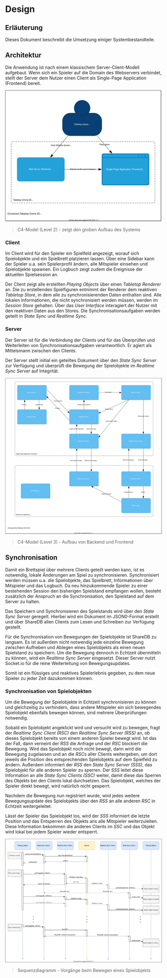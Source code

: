 # Design

## Erläuterung
Dieses Dokument beschreibt die Umsetzung einiger Systembestandteile.

## Architektur
Die Anwendung ist nach einem klassischem Server-Client-Modell aufgebaut. Wenn sich ein Spieler auf die Domain des Webservers verbindet, stellt der Server dem Nutzer einen Client als Single-Page Application (Frontend) bereit.

![C4-Model (Level 2)](./assets/design/System_C4_Level2.drawio.svg)
> C4-Model (Level 2) - zeigt den groben Aufbau des Systems

### Client
Im Client wird für den Spieler ein Spielfeld angezeigt, worauf sich Spielobjekte und ein Spielbrett platzieren lassen. Über eine Sidebar kann der Spieler u.a. sein Spielerprofil ändern, alle Mitspieler einsehen und Spielobjekte spawnen. Ein Logbuch zeigt zudem die Ereignisse der aktuellen Spielsession an.

Der Client zeigt alle erstellten *Playing Objects* über einen *Tabletop Renderer* an. Die zu erstellenden Spielfiguren entnimmt der Renderer dem reaktiven *Tabletop Store*, in dem alle zu synchronisierenden Daten enthalten sind. Alle lokalen Informationen, die nicht synchronisiert werden müssen, werden im *Session Store* gehalten. Über das *User Interface* interagiert der Nutzer mit den reaktiven Daten aus den Stores. Die Synchronisationsaufgaben werden geteilt in *State Sync* und *Realtime Sync*.

### Server
Der Server ist für die Verbindung der Clients und für das Überprüfen und Weiterleiten von Synchronisationsaufgaben verantwortlich. Er agiert als Mittelsmann zwischen den Clients.

Der Server stellt initial ein geteiltes Dokument über den *State Sync Server* zur Verfügung und überprüft die Bewegung der Spielobjekte im *Realtime Sync Server* auf Integrität.

![C4-Model (Level 3)](./assets/design/System_C4_Level3.drawio.svg)
> C4-Model (Level 3) - Aufbau von Backend und Frontend

## Synchronisation
Damit ein Brettspiel über mehrere Clients geteilt werden kann, ist es notwendig, lokale Änderungen am Spiel zu synchronisieren. Synchronisiert werden müssen u.a. die Spielobjekte, das Spielbrett, Informationen über Mitspieler und das Logbuch. Da neu hinzukommende Spieler zu einer bestehenden Session den bisherigen Spielstand empfangen wollen, besteht zusätzlich der Anspruch an die Synchronisation, den Spielstand auf dem Server zu halten.

Das Speichern und Synchronisieren des Spielstands wird über den *State Sync Server* geregelt. Hierbei wird ein Dokument im JSON0-Format erstellt und über ShareDB allen Clients zum Lesen und Schreiben zur Verfügung gestellt.

Für die Synchronisation von Bewegungen der Spielobjekte ist ShareDB zu langsam. Es ist außerdem nicht notwendig jede einzelne Bewegung zwischen Aufheben und Ablegen eines Spielobjekts als einen neuen Spielstand zu speichern. Um die Bewegung dennoch in Echtzeit übermitteln zu können, wird ein *Realtime Sync Server* eingesetzt. Dieser Server nutzt Socket.io für die reine Weiterleitung von Bewegungsupdates.

Somit ist ein flüssiges und reaktives Spielerlebnis gegeben, zu dem neue Spieler zu jeder Zeit dazukommen können.

### Synchronisation von Spielobjekten
Um die Bewegung der Spielobjekte in Echtzeit synchronisieren zu können und gleichzeitig zu verhindern, dass andere Mitspieler ein sich bewegendes Spielobjekt ebenfalls bewegen können, sind mehrere Überprüfungen notwendig.

Sobald ein Spielobjekt angeklickt wird und versucht wird zu bewegen, fragt der *Realtime Sync Client (RSC)* den *Realtime Sync Server (RSS)* an, ob dieses Spielobjekt bereits von einem anderen Spieler bewegt wird. Ist das der Fall, dann verneint der *RSS* die Anfrage und der *RSC* blockiert die Bewegung. Wird das Spielobjekt noch nicht bewegt, dann wird die Bewegung zugelassen und an die *RSC*s aller Clients weitergeben, um dort jeweils die Position des entsprechenden Spielobjekts auf dem Spielfeld zu ändern. Außerdem informiert der *RSS* den *State Sync Server (SSS)*, das Spielobjekt für alle anderen Spieler zu sperren. Der *SSS* leitet diese Information an alle *State Sync Clients (SSC)* weiter, damit diese das Sperren des Objekts bei den Clients lokal durchsetzen. Das Spielobjekt, welches der Spieler direkt bewegt, wird natürlich nicht gesperrt.

Nachdem die Bewegung nun registriert wurde, wird jedes weitere Bewegungsupdate des Spielobjekts über den *RSS* an alle anderen *RSC* in Echtzeit weitergeleitet.

Lässt der Spieler das Spielobjekt los, wird der *SSS* informiert die letzte Position und das Entsperren des Objekts ans alle Mitspieler weiterzuleiten. Diese Information bekommen die anderen Clients im *SSC* und das Objekt wird lokal bei jedem Spieler wieder entsperrt.

![Sequenzdiagramm - Vorgänge beim Bewegen eines Spielobjekts](./assets/design/Sync_Sequence.drawio.svg)
> Sequenzdiagramm - Vorgänge beim Bewegen eines Spielobjekts